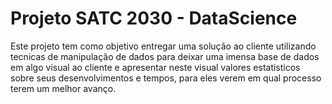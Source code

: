 # Projeto SATC 2030 - DataScience

Este projeto tem como objetivo entregar uma solução ao cliente utilizando tecnicas de manipulação de dados para 
deixar uma imensa base de dados em algo visual ao cliente e apresentar neste visual valores estatisticos sobre
seus desenvolvimentos e tempos, para eles verem em qual processo terem um melhor avanço.
